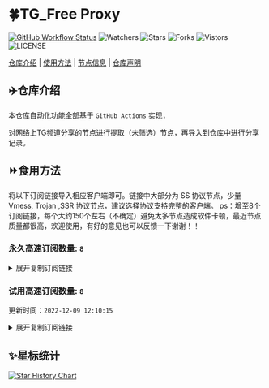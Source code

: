 # 🍀TG_Free Proxy
[![GitHub Workflow Status](https://img.shields.io/github/workflow/status/cdcyry/TG/sub_merge?label=sub_merge)](https://github.com/cdcyry/TG/actions/workflows/main.yml) 
![Watchers](https://img.shields.io/github/watchers/cdcyry/TG) ![Stars](https://img.shields.io/github/stars/cdcyry/TG) ![Forks](https://img.shields.io/github/forks/cdcyry/TG) ![Vistors](https://visitor-badge.laobi.icu/badge?page_id=cdcyry.TG) ![LICENSE](https://img.shields.io/badge/license-CC%20BY--SA%204.0-green.svg)

[仓库介绍](https://github.com/cdcyry/TG#仓库介绍) | [使用方法](https://github.com/cdcyry/TG#使用方法) | [节点信息](https://github.com/cdcyry/TG#节点信息) | [仓库声明](https://github.com/cdcyry/TG#仓库声明)

## ✈️仓库介绍
本仓库自动化功能全部基于 `GitHub Actions` 实现，

对网络上TG频道分享的节点进行提取（未筛选）节点，再导入到仓库中进行分享记录。

## ⏩食用方法
将以下订阅链接导入相应客户端即可。链接中大部分为 SS 协议节点，少量 Vmess, Trojan ,SSR 协议节点，建议选择协议支持完整的客户端。
ps：增至8个订阅链接，每个大约150个左右（不确定）避免太多节点造成软件卡顿，最近节点质量都很高，欢迎使用，有好的意见也可以反馈一下谢谢！！

### 永久高速订阅数量: `8`

<details>
  <summary>展开复制订阅链接</summary>

  
- [多协议Base64编码](https://raw.githubusercontent.com/cdcyry/TG/main/Long_term_subscription1)
`https://raw.githubusercontent.com/cdcyry/TG/main/Long_term_subscription_num`
`节点总数: 1670`

- [多协议Base64编码](https://raw.githubusercontent.com/cdcyry/TG/main/Long_term_subscription1)
`https://raw.githubusercontent.com/cdcyry/TG/main/Long_term_subscription1`
`合并节点总数: 209`

- [多协议Base64编码](https://raw.githubusercontent.com/cdcyry/TG/main/Long_term_subscription2)
`https://raw.githubusercontent.com/cdcyry/TG/main/Long_term_subscription2`
`合并节点总数: 209`

- [多协议Base64编码](https://raw.githubusercontent.com/cdcyry/TG/main/Long_term_subscription3)
`https://raw.githubusercontent.com/cdcyry/TG/main/Long_term_subscription3`
`合并节点总数: 209`

- [多协议Base64编码](https://raw.githubusercontent.com/cdcyry/TG/main/Long_term_subscription4)
`https://raw.githubusercontent.com/cdcyry/TG/main/Long_term_subscription4`
`合并节点总数: 209`

- [多协议Base64编码](https://raw.githubusercontent.com/cdcyry/TG/main/Long_term_subscription5)
`https://raw.githubusercontent.com/cdcyry/TG/main/Long_term_subscription5`
`合并节点总数: 209`

- [多协议Base64编码](https://raw.githubusercontent.com/cdcyry/TG/main/Long_term_subscription6)
`https://raw.githubusercontent.com/cdcyry/TG/main/Long_term_subscription6`
`合并节点总数: 209`

- [多协议Base64编码](https://raw.githubusercontent.com/cdcyry/TG/main/Long_term_subscription7)
`https://raw.githubusercontent.com/cdcyry/TG/main/Long_term_subscription7`
`合并节点总数: 209`

- [多协议Base64编码](https://raw.githubusercontent.com/cdcyry/TG/main/Long_term_subscription8)
`https://raw.githubusercontent.com/cdcyry/TG/main/Long_term_subscription8`
`合并节点总数: 207`

- [国内clash订阅](https://jsd.cdn.zzko.cn/gh/cdcyry/TG@main/Long_term_subscription1.yaml)
`https://jsd.cdn.zzko.cn/gh/cdcyry/TG@main/Long_term_subscription1.yaml`


- [国内clash订阅](https://jsd.cdn.zzko.cn/gh/cdcyry/TG@main/Long_term_subscription2.yaml)
`https://jsd.cdn.zzko.cn/gh/cdcyry/TG@main/Long_term_subscription2.yaml`


- [国内clash订阅](https://jsd.cdn.zzko.cn/gh/cdcyry/TG@main/Long_term_subscription3.yaml)
`https://jsd.cdn.zzko.cn/gh/cdcyry/TG@main/Long_term_subscription3.yaml`
  
</details>

### 试用高速订阅数量: `8`
更新时间：`2022-12-09 12:10:15`



<details>
  <summary>展开复制订阅链接</summary>  







































































































































































































>试用订阅：
`https://meal.leftright.buzz/api/v1/client/subscribe?token=4feaf3a6931f30701c0243681360553d`




>试用订阅：
`https://meal.leftright.buzz/api/v1/client/subscribe?token=7508fd59e5558793a53c00e935e6b1dc`




>试用订阅：
`https://cloud.hhygj.xyz/api/v1/client/subscribe?token=defdfc53618895b1e0a8324ce57ba063`




>试用订阅：
`https://cloud.hhygj.xyz/api/v1/client/subscribe?token=b1978682228e59a11ed2ed7c71828d01`




>试用订阅：
`https://user.bafang.vip/api/v1/client/subscribe?token=55371f22d7e317b6b756416daf292b47`




>试用订阅：
`https://user.bafang.vip/api/v1/client/subscribe?token=30c025135128173694c11923ed03ed56`



</details>

## ✨星标统计
[![Star History Chart](https://api.star-history.com/svg?repos=bytebase/star-history&type=Date)](https://star-history.com/#bytebase/star-history&Date)

